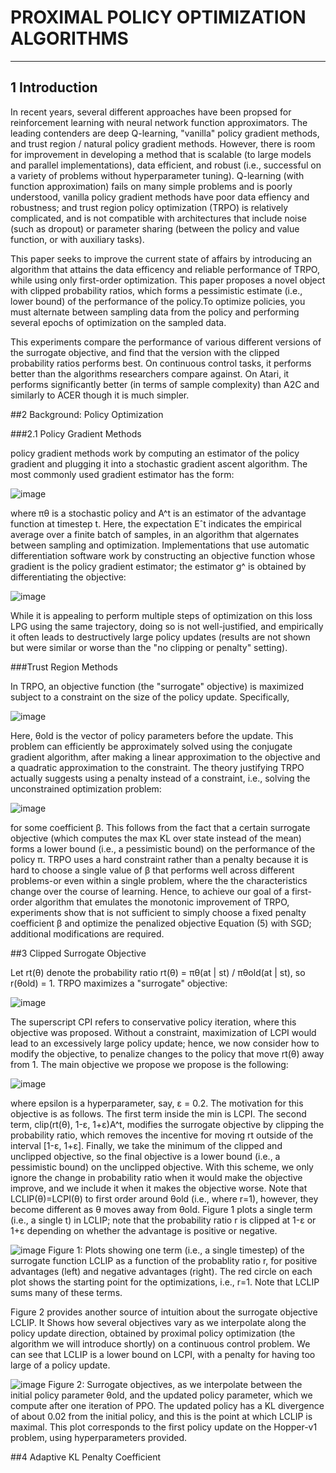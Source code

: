 # PROXIMAL POLICY OPTIMIZATION ALGORITHMS

---


## 1 Introduction


In recent years, several different approaches have been propsed for reinforcement learning with 
neural network function approximators. The leading contenders are deep Q-learning, "vanilla" 
policy gradient methods, and trust region / natural policy gradient methods. However, there is room
for improvement in developing a method that is scalable (to large models and parallel implementations),
data efficient, and robust (i.e., successful on a variety of problems without hyperparameter tuning).
Q-learning (with function approximation) fails on many simple problems and is poorly understood, 
vanilla policy gradient methods have poor data effiency and robustness; and trust region policy optimization
(TRPO) is relatively complicated, and is not compatible with architectures that include noise (such as dropout) or parameter sharing (between the policy and value function, or with auxiliary tasks).


This paper seeks to improve the current state of affairs by introducing an algorithm that attains the data efficency and reliable performance of TRPO, while using only first-order optimization.
This paper proposes a novel object with clipped probability ratios, which forms a pessimistic estimate (i.e., lower bound) of the performance of the policy.To optimize policies, you must alternate between sampling data from the policy and performing several epochs of optimization on the sampled data.


This experiments compare the performance of various different versions of the surrogate objective, and find that the version with the clipped probability ratios performs best. On continuous control tasks, it performs better than the algorithms researchers compare against. On Atari, it performs significantly better (in terms of sample complexity) than A2C and similarly to ACER though it is much simpler.


##2 Background: Policy Optimization


###2.1 Policy Gradient Methods


policy gradient methods work by computing an estimator of the policy gradient and plugging it into a stochastic gradient ascent algorithm. The most commonly used gradient estimator has the form:


![image](https://github.com/user-attachments/assets/e9077a34-62ea-49a8-a9bf-10d5eb51c53b)

where πθ is a stochastic policy and A^t is an estimator of the advantage function at timestep t.
Here, the expectation Eˆt indicates the empirical average over a finite batch of samples, in an 
algorithm that algernates between sampling and optimization. Implementations that use automatic
differentiation software work by constructing an objective function whose gradient is the policy
gradient estimator; the estimator g^ is obtained by differentiating the objective:


![image](https://github.com/user-attachments/assets/abacfe8c-c2f8-4540-9f2c-b4603d10aefd)


While it is appealing to perform multiple steps of optimization on this loss LPG using the same 
trajectory, doing so is not well-justified, and empirically it often leads to destructively large policy
updates (results are not shown but were similar or worse than the "no clipping or penalty" setting).


###Trust Region Methods


In TRPO, an objective function (the "surrogate" objective) is maximized subject to a constraint on the
size of the policy update. Specifically,


![image](https://github.com/user-attachments/assets/f648a023-8554-49ae-92f8-5ca1ba3e7bfa)


Here, θold is the vector of policy parameters before the update. This problem can efficiently be approximately solved using the conjugate gradient algorithm, after making a linear approximation to the objective and a quadratic approximation to the constraint.
The theory justifying TRPO actually suggests using a penalty instead of a constraint, i.e., solving the unconstrained optimization problem:


![image](https://github.com/user-attachments/assets/4b63b692-38bc-49d7-8f0a-d952abd36099)


for some coefficient β. This follows from the fact that a certain surrogate objective (which computes the max KL over state instead of the mean) forms a lower bound (i.e., a pessimistic bound) on the performance of the policy π. TRPO uses a hard constraint rather than a penalty because it is hard to choose a single value of β that performs well across different problems-or even within a single problem, where the the characteristics change over the course of learning. Hence, to achieve our goal of a first-order algorithm that emulates the monotonic improvement of TRPO, experiments show that is not sufficient to simply choose a fixed penalty coefficient β and optimize the penalized objective Equation (5) with SGD; additional modifications are required.


##3 Clipped Surrogate Objective


Let rt(θ) denote the probability ratio rt(θ) = πθ(at | st) / πθold(at | st), so r(θold) = 1. TRPO maximizes a "surrogate" objective:


![image](https://github.com/user-attachments/assets/cb61e113-6235-43c9-afc6-3cd11bbab220)


The superscript CPI refers to conservative policy iteration, where this objective was proposed. Without a constraint, maximization of LCPI would lead to an excessively large policy update; hence, we now consider how to modify the objective, to penalize changes to the policy that move rt(θ) away from 1.
The main objective we propose we propose is the following:


![image](https://github.com/user-attachments/assets/c2ebace9-20cd-4d69-8412-2cb6e9292d89)


where epsilon is a hyperparameter, say, ε = 0.2. The motivation for this objective is as follows. The first term inside the min is LCPI. The second term, clip(rt(θ), 1-ε, 1+ε)A^t, modifies the surrogate objective by clipping the probability ratio, which removes the incentive for moving rt outside of the interval [1-ε, 1+ε]. Finally, we take the minimum of the clipped and unclipped objective, so the final objective is a lower bound (i.e., a pessimistic bound) on the unclipped objective. With this scheme, we only ignore the change in probability ratio when it would make the objective improve, and we include it when it makes the objective worse. Note that LCLIP(θ)=LCPI(θ) to first order around θold (i.e., where r=1), however, they become different as θ moves away from θold. Figure 1 plots a single term (i.e., a single t) in LCLIP; note that the probability ratio r is clipped at 1-ε or 1+ε depending on whether the advantage is positive or negative.


![image](https://github.com/user-attachments/assets/21f594db-4595-4825-9bd6-621ce3f1fed9)
Figure 1: Plots showing one term (i.e., a single timestep) of the surrogate function LCLIP as a function of the probablity ratio r, for positive advantages (left) and negative advantages (right). The red circle on each plot shows the starting point for the optimizations, i.e., r=1. Note that LCLIP sums many of these terms.


Figure 2 provides another source of intuition about the surrogate objective LCLIP. It Shows how several objectives vary as we interpolate along the policy update direction, obtained by proximal policy optimization (the algorithm we will introduce shortly) on a continuous control problem. We can see that LCLIP is a lower bound on LCPI, with a penalty for having too large of a policy update.


![image](https://github.com/user-attachments/assets/e080a74f-f23f-4788-826b-ffc5e28f23d0)
Figure 2: Surrogate objectives, as we interpolate between the initial policy parameter θold, and the updated policy parameter, which we compute after one iteration of PPO. The updated policy has a KL divergence of about 0.02 from the initial policy, and this is the point at which LCLIP is maximal. This plot corresponds to the first policy update on the Hopper-v1 problem, using hyperparameters provided.


##4 Adaptive KL Penalty Coefficient


